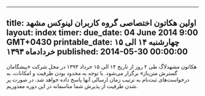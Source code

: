 ----------
title: اولین هکاتون اختصاصی گروه کاربران لینوکس مشهد
layout: index
timer:
  due_date: 04 June 2014 9:00 GMT+0430
  printable_date: چهارشنبه ۱۴ الی ۱۵ خردادماه ۱۳۹۳
published: 2014-05-30 00:00:00
----------
هکاتون مشهد‌لاگ طی ۲ روز از تاریخ ۱۴ الی ۱۵ خرداد ۱۳۹۳ در محل شرکت «پیشگامان گسترش متن‌باز» برگزار می‌شود. با توجه به محدود بودن ظرفیت و امکانات، به درخواست‌های ثبت‌نام به ترتیب زمان ارسالی آنها پاسخ داده خواهد شد. در صورت پر شدن ظرفیت از پذیرش شما متاسفانه در این دوره معذوریم. 
